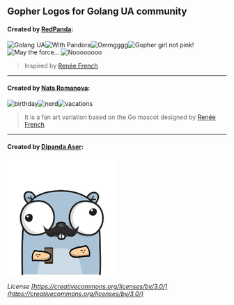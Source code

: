 ## Gopher Logos for Golang UA community

#### Created by [RedPanda](http://panda-art.red/):

<img width="200" alt="Golang UA" src="https://github.com/GolangUA/gopher-logos/blob/master/PNG/go_ua.png"><img width="200" alt="With Pandora" src="https://github.com/GolangUA/gopher-logos/blob/master/PNG/with_pandora.png"><img width="200" alt="Ommgggg" src="https://github.com/GolangUA/gopher-logos/blob/master/PNG/modern_merlin.png"><img width="200" alt="Gopher girl not pink!" src="https://github.com/GolangUA/gopher-logos/blob/master/PNG/gopher_girl.png">
<img width="130" alt="May the force..." src="https://github.com/GolangUA/gopher-logos/blob/master/PNG/dart.png">
<img width="110" alt="Noooooooo" src="https://github.com/GolangUA/gopher-logos/blob/master/PNG/luke.png">

> Inspired by [Renée French](http://reneefrench.blogspot.com/)

***

#### Created by [Nats Romanova](https://www.facebook.com/im.nats.romanova):

<img width="250" alt="birthday" src="https://github.com/GolangUA/gopher-logos/blob/master/PNG/gopher_birthday.png"><img width="250" alt="nerd" src="https://github.com/GolangUA/gopher-logos/blob/master/PNG/gopher_nerd.png"><img width="250" alt="vacations" src="https://github.com/GolangUA/gopher-logos/blob/master/PNG/gopher_vacations.png">



> It is a fan art variation based on the Go mascot designed by [Renée French](http://reneefrench.blogspot.com/)

***

#### Created by [Dipanda Aser](https://github.com/DipandaAser):

<img width="250" alt="birthday" src="https://raw.githubusercontent.com/DipandaAser/gopher-logos/master/PNG/gopher_with_phone.png">

*License  [https://creativecommons.org/licenses/by/3.0/](https://creativecommons.org/licenses/by/3.0/)*
